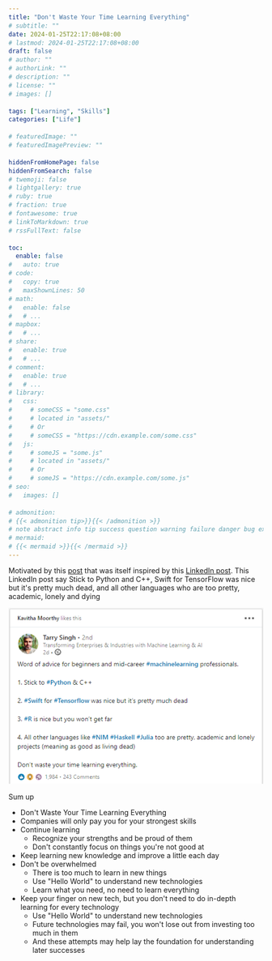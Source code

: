 ```yaml
---
title: "Don't Waste Your Time Learning Everything"
# subtitle: ""
date: 2024-01-25T22:17:08+08:00
# lastmod: 2024-01-25T22:17:08+08:00
draft: false
# author: ""
# authorLink: ""
# description: ""
# license: ""
# images: []

tags: ["Learning", "Skills"]
categories: ["Life"]

# featuredImage: ""
# featuredImagePreview: ""

hiddenFromHomePage: false
hiddenFromSearch: false
# twemoji: false
# lightgallery: true
# ruby: true
# fraction: true
# fontawesome: true
# linkToMarkdown: true
# rssFullText: false

toc:
  enable: false
#   auto: true
# code:
#   copy: true
#   maxShownLines: 50
# math:
#   enable: false
#   # ...
# mapbox:
#   # ...
# share:
#   enable: true
#   # ...
# comment:
#   enable: true
#   # ...
# library:
#   css:
#     # someCSS = "some.css"
#     # located in "assets/"
#     # Or
#     # someCSS = "https://cdn.example.com/some.css"
#   js:
#     # someJS = "some.js"
#     # located in "assets/"
#     # Or
#     # someJS = "https://cdn.example.com/some.js"
# seo:
#   images: []

# admonition:
# {{< admonition tip>}}{{< /admonition >}}
# note abstract info tip success question warning failure danger bug example quote
# mermaid:
# {{< mermaid >}}{{< /mermaid >}}
---
```


Motivated by this [post](https://waylonwalker.com/don-t-waste-your-time-learning-everything/?continueFlag=7f3df31b2da359a56804de8af1e39c8f) that was itself inspired by this [LinkedIn post](https://www.linkedin.com/posts/activity-6633818327070326784--Ksl). This LinkedIn post say  Stick to Python and C++, Swift for TensorFlow was nice but it's pretty much dead, and all other languages who are too pretty, academic, lonely and dying

<!--more-->

![image-20240125224315181](image-20240125224315181.png " ")

Sum up

+ Don't Waste Your Time Learning Everything
+ Companies will only pay you for your strongest skills
+ Continue learning
  + Recognize your strengths and be proud of them
  + Don't constantly focus on things you're not good at
+ Keep learning new knowledge and improve a little each day
+ Don't be overwhelmed
  - There is too much to learn in new things
  - Use "Hello World" to understand new technologies
  - Learn what you need, no need to learn everything
+ Keep your finger on new tech, but you don't need to do in-depth learning for every technology
  + Use "Hello World" to understand new technologies
  + Future technologies may fail, you won't lose out from investing too much in them
  + And these attempts may help lay the foundation for understanding later successes

